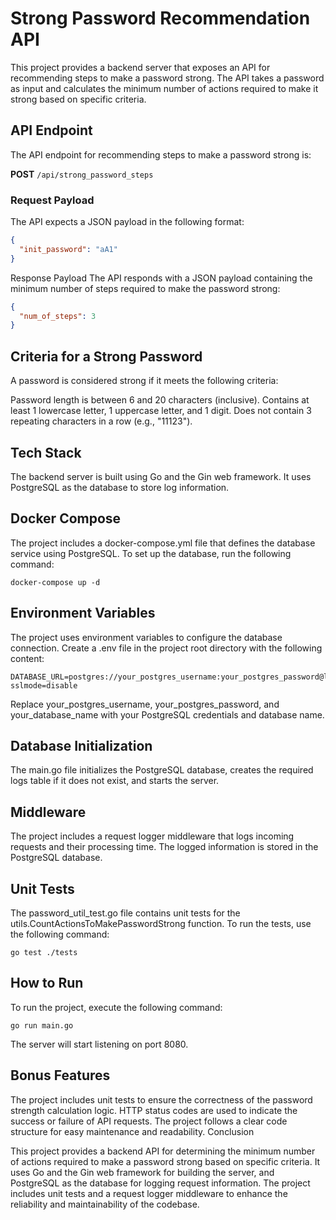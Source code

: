 # Strong Password Recommendation API

This project provides a backend server that exposes an API for recommending steps to make a password strong. The API takes a password as input and calculates the minimum number of actions required to make it strong based on specific criteria.

## API Endpoint

The API endpoint for recommending steps to make a password strong is:

**POST** `/api/strong_password_steps`

### Request Payload

The API expects a JSON payload in the following format:

```json
{
  "init_password": "aA1"
}
```
Response Payload
The API responds with a JSON payload containing the minimum number of steps required to make the password strong:

```json
{
  "num_of_steps": 3
}
```

## Criteria for a Strong Password

A password is considered strong if it meets the following criteria:

Password length is between 6 and 20 characters (inclusive).
Contains at least 1 lowercase letter, 1 uppercase letter, and 1 digit.
Does not contain 3 repeating characters in a row (e.g., "11123").

## Tech Stack

The backend server is built using Go and the Gin web framework. It uses PostgreSQL as the database to store log information.

## Docker Compose

The project includes a docker-compose.yml file that defines the database service using PostgreSQL. To set up the database, run the following command:

```
docker-compose up -d
```

## Environment Variables

The project uses environment variables to configure the database connection. Create a .env file in the project root directory with the following content:

```
DATABASE_URL=postgres://your_postgres_username:your_postgres_password@localhost:5432/your_database_name?sslmode=disable
```
Replace your_postgres_username, your_postgres_password, and your_database_name with your PostgreSQL credentials and database name.

## Database Initialization

The main.go file initializes the PostgreSQL database, creates the required logs table if it does not exist, and starts the server.

## Middleware

The project includes a request logger middleware that logs incoming requests and their processing time. The logged information is stored in the PostgreSQL database.

## Unit Tests

The password_util_test.go file contains unit tests for the utils.CountActionsToMakePasswordStrong function. To run the tests, use the following command:

```
go test ./tests
```

## How to Run

To run the project, execute the following command:

```
go run main.go
```
The server will start listening on port 8080.

## Bonus Features

The project includes unit tests to ensure the correctness of the password strength calculation logic.
HTTP status codes are used to indicate the success or failure of API requests.
The project follows a clear code structure for easy maintenance and readability.
Conclusion

This project provides a backend API for determining the minimum number of actions required to make a password strong based on specific criteria. It uses Go and the Gin web framework for building the server, and PostgreSQL as the database for logging request information. The project includes unit tests and a request logger middleware to enhance the reliability and maintainability of the codebase.
